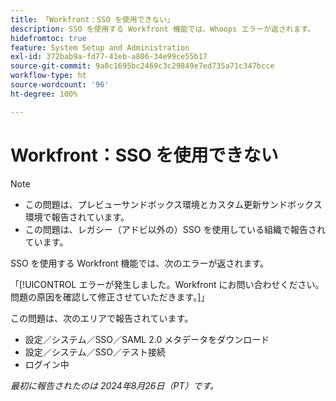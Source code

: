 ```yaml
---
title: 「Workfront：SSO を使用できない」
description: SSO を使用する Workfront 機能では、Whoops エラーが返されます。
hidefromtoc: true
feature: System Setup and Administration
exl-id: 372bab9a-fd77-41eb-a806-34e99ce55b17
source-git-commit: 9a8c1695bc2469c3c29849e7ed735a71c347bcce
workflow-type: ht
source-wordcount: '96'
ht-degree: 100%

---
```


# Workfront：SSO を使用できない

>[!NOTE]
>
>* この問題は、プレビューサンドボックス環境とカスタム更新サンドボックス環境で報告されています。
>* この問題は、レガシー（アドビ以外の）SSO を使用している組織で報告されています。

SSO を使用する Workfront 機能では、次のエラーが返されます。

「[!UICONTROL エラーが発生しました。Workfront にお問い合わせください。問題の原因を確認して修正させていただきます。]」

この問題は、次のエリアで報告されています。

* 設定／システム／SSO／SAML 2.0 メタデータをダウンロード
* 設定／システム／SSO／テスト接続
* ログイン中

_最初に報告されたのは 2024年8月26日（PT）です。_
